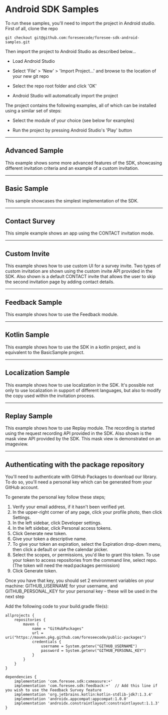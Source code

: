 # Android SDK Samples

To run these samples, you'll need to import the project in Android studio. First of all, clone the repo

```
git checkout git@github.com:foreseecode/foresee-sdk-android-samples.git
```

Then import the project to Android Studio as described below...

* Load Android Studio

* Select 'File' > 'New' > 'Import Project...' and browse to the location of your new git repo

* Select the repo root folder and click 'OK'

* Android Studio will automatically import the project

The project contains the following examples, all of which can be installed using a similar set of steps:

* Select the module of your choice (see below for examples)

* Run the project by pressing Android Studio's 'Play' button


---

## Advanced Sample

This example shows some more advanced features of the SDK, showcasing different invitation criteria and an example of a custom invitation.

---

## Basic Sample

This sample showcases the simplest implementation of the SDK.

---

## Contact Survey

This simple example shows an app using the CONTACT invitation mode. 

---

## Custom Invite

This example shows how to use custom UI for a survey invite. Two types of custom invitation are shown using the custom invite API provided in the SDK. Also shown is a default CONTACT invite that allows the user to skip the second invitation page by adding contact details.

---

## Feedback Sample

This example shows how to use the Feedback module. 

---

## Kotlin Sample

This example shows how to use the SDK in a kotlin project, and is equivalent to the BasicSample project.

---

## Localization Sample

This example shows how to use localization in the SDK. It's possible not only to use localization in support of different languages, but also to modify the copy used within the invitation process.

---

## Replay Sample

This example shows how to use Replay module. The recording is started using the request recording API provided in the SDK. Also shown is the mask view API provided by the SDK. This mask view is demonstrated on an imageview.

---

## Authenticating with the package repository

You'll need to authenticate with GitHub Packages to download our library. To do so, you'll need a personal key which can be generated from your GitHub account.

To generate the personal key follow these steps;

1) Verify your email address, if it hasn't been verified yet.
2) In the upper-right corner of any page, click your profile photo, then click Settings.
3) In the left sidebar, click  Developer settings.
4) In the left sidebar, click Personal access tokens.
5) Click Generate new token.
6) Give your token a descriptive name.
7) To give your token an expiration, select the Expiration drop-down menu, then click a default or use the calendar picker.
8) Select the scopes, or permissions, you'd like to grant this token. To use your token to access repositories from the command line, select repo. (The token will need the read:packages permission)
9) Click Generate token.

Once you have that key, you should set 2 environment variables on your machine: GITHUB_USERNAME for your username, and GITHUB_PERSONAL_KEY for your personal key - these will be used in the next step

Add the following code to your build.gradle file(s):

```
allprojects {
    repositories {
        maven {
            name = "GitHubPackages"
            url = uri("https://maven.pkg.github.com/foreseecode/public-packages")
            credentials {
                username = System.getenv("GITHUB_USERNAME")
                password = System.getenv("GITHUB_PERSONAL_KEY")
            }
        }
    }
}

dependencies {
    implementation 'com.foresee.sdk:cxmeasure:+'
    implementation 'com.foresee.sdk:feedback:+'  // Add this line if you wish to use the Feedback Survey feature
    implementation 'org.jetbrains.kotlin:kotlin-stdlib-jdk7:1.3.4'
    implementation 'androidx.appcompat:appcompat:1.0.0'
    implementation 'androidx.constraintlayout:constraintlayout:1.1.3'
}
```



